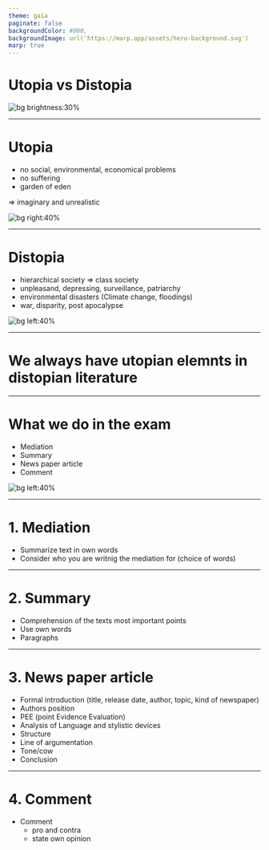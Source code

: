 ```yaml
---
theme: gaia
paginate: false
backgroundColor: #000,
backgroundImage: url('https://marp.app/assets/hero-background.svg')
marp: true
---
```


<!-- _class: lead -->
<!-- color: #FFF -->
# Utopia vs Distopia

![bg brightness:30%](https://veronicasicoe.files.wordpress.com/2013/04/67c7e-utopiadystopia_smaller.jpg)

---

<!-- color: -->
# Utopia
- no social, environmental, economical problems
- no suffering
- garden of eden

=> imaginary and unrealistic

![bg right:40%](https://blog.bundjugend.de/wp-content/uploads/2020/08/utopia-2048-berlin-friedrichsstrasse-by-aerroscape.jpg)

---

# Distopia
- hierarchical society => class society
- unpleasand, depressing, surveillance, patriarchy
- environmental disasters (Climate change, floodings)
- war, disparity, post apocalypse

![bg left:40%](https://cdn.domestika.org/c_limit,dpr_auto,f_auto,q_auto,w_820/v1542263145/content-items/002/608/705/distopia-montaje-original.gif?1542263145)

---

<!-- _class: lead -->
# We always have utopian elemnts in distopian literature

---

# What we do in the exam

- Mediation
- Summary
- News paper article
- Comment

![bg left:40%](https://www.eaie.org/.imaging/mte/eaie-theme/width-820-not-expanding/dam/images/blog-images/2014/2014-06-20.jpg/jcr:content/2014-06-20.jpg)

---

# 1. Mediation
- Summarize text in own words
- Consider who you are writnig the mediation for (choice of words)

---

# 2. Summary
- Comprehension of the texts most important points
- Use own words
- Paragraphs

---

# 3. News paper article
- Formal introduction (title, release date, author, topic, kind of newspaper)
- Authors position
- PEE (point Evidence Evaluation)
- Analysis of Language and stylistic devices
- Structure
- Line of argumentation
- Tone/cow
- Conclusion

---

# 4. Comment
- Comment 
    - pro and contra
    - state own opinion
